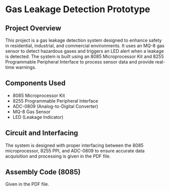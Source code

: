 # Gas Leakage Detection Prototype
## Project Overview

This project is a gas leakage detection system designed to enhance safety in residential, industrial, and commercial environments. It uses an MQ-8 gas sensor to detect hazardous gases and triggers an LED alert when a leakage is detected. The system is built using an 8085 Microprocessor Kit and 8255 Programmable Peripheral Interface to process sensor data and provide real-time warnings.

## Components Used
- 8085 Microprocessor Kit
- 8255 Programmable Peripheral Interface
- ADC-0809 (Analog-to-Digital Converter)
- MQ-8 Gas Sensor
- LED (Leakage Indicator)

## Circuit and Interfacing
The system is designed with proper interfacing between the 8085 microprocessor, 8255 PPI, and ADC-0809 to ensure accurate data acquisition and processing is given in the PDF file.

## Assembly Code (8085)
Given in the PDF file.
